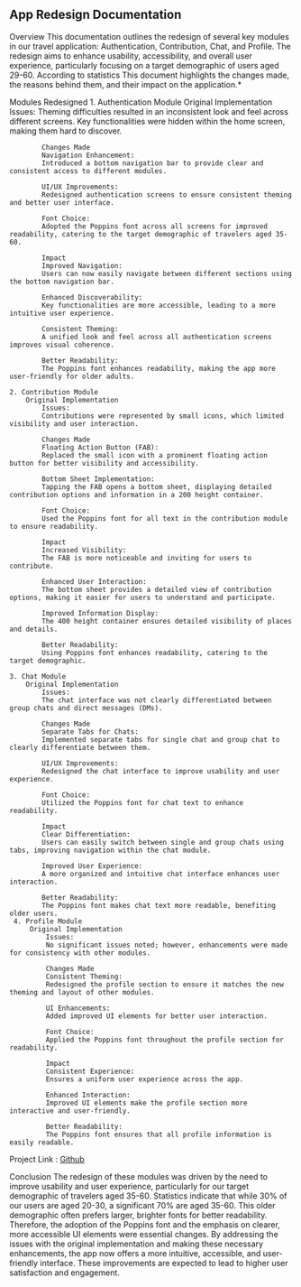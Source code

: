 ## App Redesign Documentation

Overview
This documentation outlines the redesign of several key modules in our travel application: Authentication, Contribution, Chat, and Profile. The redesign aims to enhance usability, accessibility, and overall user experience, particularly focusing on a target demographic of users aged 29-60. According to statistics This document highlights the changes made, the reasons behind them, and their impact on the application.*

Modules Redesigned
    1. Authentication Module
        Original Implementation
            Issues:
            Theming difficulties resulted in an inconsistent look and feel across different screens.
            Key functionalities were hidden within the home screen, making them hard to discover.

            Changes Made
            Navigation Enhancement:
            Introduced a bottom navigation bar to provide clear and consistent access to different modules.

            UI/UX Improvements:
            Redesigned authentication screens to ensure consistent theming and better user interface.

            Font Choice:
            Adopted the Poppins font across all screens for improved readability, catering to the target demographic of travelers aged 35-60.

            Impact
            Improved Navigation:
            Users can now easily navigate between different sections using the bottom navigation bar.

            Enhanced Discoverability:
            Key functionalities are more accessible, leading to a more intuitive user experience.

            Consistent Theming:
            A unified look and feel across all authentication screens improves visual coherence.

            Better Readability:
            The Poppins font enhances readability, making the app more user-friendly for older adults.

    2. Contribution Module
        Original Implementation
            Issues:
            Contributions were represented by small icons, which limited visibility and user interaction.

            Changes Made
            Floating Action Button (FAB):
            Replaced the small icon with a prominent floating action button for better visibility and accessibility.

            Bottom Sheet Implementation:
            Tapping the FAB opens a bottom sheet, displaying detailed contribution options and information in a 200 height container.

            Font Choice:
            Used the Poppins font for all text in the contribution module to ensure readability.

            Impact
            Increased Visibility:
            The FAB is more noticeable and inviting for users to contribute.

            Enhanced User Interaction:
            The bottom sheet provides a detailed view of contribution options, making it easier for users to understand and participate.

            Improved Information Display:
            The 400 height container ensures detailed visibility of places and details.

            Better Readability:
            Using Poppins font enhances readability, catering to the target demographic.

    3. Chat Module
        Original Implementation
            Issues:
            The chat interface was not clearly differentiated between group chats and direct messages (DMs).

            Changes Made
            Separate Tabs for Chats:
            Implemented separate tabs for single chat and group chat to clearly differentiate between them.

            UI/UX Improvements:
            Redesigned the chat interface to improve usability and user experience.

            Font Choice:
            Utilized the Poppins font for chat text to enhance readability.

            Impact
            Clear Differentiation:
            Users can easily switch between single and group chats using tabs, improving navigation within the chat module.

            Improved User Experience:
            A more organized and intuitive chat interface enhances user interaction.

            Better Readability:
            The Poppins font makes chat text more readable, benefiting older users.
     4. Profile Module
         Original Implementation
             Issues:
             No significant issues noted; however, enhancements were made for consistency with other modules.

             Changes Made
             Consistent Theming:
             Redesigned the profile section to ensure it matches the new theming and layout of other modules.
             
             UI Enhancements:
             Added improved UI elements for better user interaction.

             Font Choice:
             Applied the Poppins font throughout the profile section for readability.

             Impact
             Consistent Experience:
             Ensures a uniform user experience across the app.

             Enhanced Interaction:
             Improved UI elements make the profile section more interactive and user-friendly.

             Better Readability:
             The Poppins font ensures that all profile information is easily readable.

Project Link : [Github](https://github.com/TimileyinBakare/Raah_hi.git)             

Conclusion
             The redesign of these modules was driven by the need to improve usability and user experience, particularly for our target demographic of travelers aged 35-60. Statistics indicate that while 30% of our users are aged 20-30, a significant 70% are aged 35-60. This older demographic often prefers larger, brighter fonts for better readability. Therefore, the adoption of the Poppins font and the emphasis on clearer, more accessible UI elements were essential changes. By addressing the issues with the original implementation and making these necessary enhancements, the app now offers a more intuitive, accessible, and user-friendly interface. These improvements are expected to lead to higher user satisfaction and engagement.